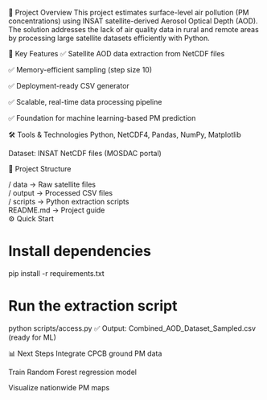 🚀 Project Overview
This project estimates surface-level air pollution (PM concentrations) using INSAT satellite-derived Aerosol Optical Depth (AOD). The solution addresses the lack of air quality data in rural and remote areas by processing large satellite datasets efficiently with Python.

🎯 Key Features
✅ Satellite AOD data extraction from NetCDF files

✅ Memory-efficient sampling (step size 10)

✅ Deployment-ready CSV generator

✅ Scalable, real-time data processing pipeline

✅ Foundation for machine learning-based PM prediction

🛠️ Tools & Technologies
Python, NetCDF4, Pandas, NumPy, Matplotlib

Dataset: INSAT NetCDF files (MOSDAC portal)

📂 Project Structure

/ data       → Raw satellite files  
/ output     → Processed CSV files  
/ scripts    → Python extraction scripts  
README.md    → Project guide  
⚙️ Quick Start

# Install dependencies
pip install -r requirements.txt

# Run the extraction script
python scripts/access.py
✅ Output: Combined_AOD_Dataset_Sampled.csv (ready for ML)

📊 Next Steps
Integrate CPCB ground PM data

Train Random Forest regression model

Visualize nationwide PM maps

